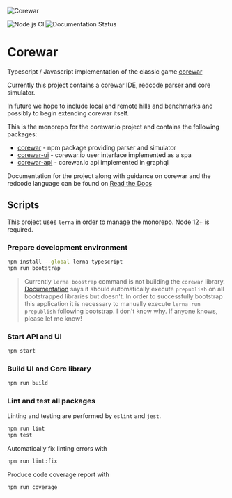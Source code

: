 

![Corewar](https://github.com/corewar/corewar.io/blob/master/packages/corewar/logo.png)

![Node.js CI](https://github.com/corewar/corewar.io/workflows/Node.js%20CI/badge.svg)
![Documentation Status](http://readthedocs.org/projects/corewar-docs/badge/?version=latest)

# Corewar

Typescript / Javascript implementation of the classic game [corewar](https://en.wikipedia.org/wiki/Core_War)

Currently this project contains a corewar IDE, redcode parser and core simulator.

In future we hope to include local and remote hills and benchmarks and possibly to begin extending corewar itself.

This is the monorepo for the corewar.io project and contains the following packages:
* [corewar](https://github.com/corewar/corewar.io/tree/master/packages/corewar) - npm package providing parser and simulator
* [corewar-ui](https://github.com/corewar/corewar.io/tree/master/packages/corewar-ui) - corewar.io user interface implemented as a spa
* [corewar-api](https://github.com/corewar/corewar.io/tree/master/packages/corewar-api) - corewar.io api implemented in graphql

Documentation for the project along with guidance on corewar and the redcode language can be found on [Read the Docs](https://corewar-docs.readthedocs.io/en/latest/)

## Scripts

This project uses `lerna` in order to manage the monorepo.
Node 12+ is required.

### Prepare development environment

```bash
npm install --global lerna typescript
npm run bootstrap
```

> Currently `lerna boostrap` command is not building the `corewar` library. [Documentation](https://github.com/lerna/lerna/tree/master/commands/bootstrap) says it should automatically execute `prepublish` on all bootstrapped libraries but doesn't. In order to successfully bootstrap this application it is necessary to manually execute `lerna run prepublish` following bootstrap. I don't know why. If anyone knows, please let me know!

### Start API and UI

```bash
npm start
```

### Build UI and Core library

```bash
npm run build
```

### Lint and test all packages

Linting and testing are performed by `eslint` and `jest`.

```bash
npm run lint
npm test
```

Automatically fix linting errors with

```bash
npm run lint:fix
```

Produce code coverage report with

```bash
npm run coverage
```

